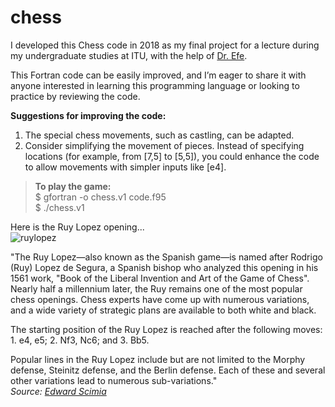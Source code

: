 # chess

I developed this Chess code in 2018 as my final project for a lecture during my undergraduate studies at ITU, with the help of [Dr. Efe](https://www.researchgate.net/profile/Bahtiyar-Efe "BahtiyarEfe").
  
This Fortran code can be easily improved, and I’m eager to share it with anyone interested in learning this programming language or looking to practice by reviewing the code.

    
__Suggestions for improving the code:__
1. The special chess movements, such as castling, can be adapted.
2. Consider simplifying the movement of pieces. Instead of specifying locations (for example, from [7,5] to [5,5]), you could enhance the code to allow movements with simpler inputs like [e4].
  
  
> __To play the game:__  
> $ gfortran -o chess.v1 code.f95  
> $ ./chess.v1  
  
Here is the Ruy Lopez opening...  
![ruylopez](https://github.com/cansud98/chess/assets/81981060/4bf945f8-6ae1-49b8-a770-9ab35123bc37)

"The Ruy Lopez—also known as the Spanish game—is named after Rodrigo (Ruy) Lopez de Segura, a Spanish bishop who analyzed this opening in his 1561 work, "Book of the Liberal Invention and Art of the Game of Chess". Nearly half a millennium later, the Ruy remains one of the most popular chess openings. Chess experts have come up with numerous variations, and a wide variety of strategic plans are available to both white and black.  
  
The starting position of the Ruy Lopez is reached after the following moves: 1. e4, e5; 2. Nf3, Nc6; and 3. Bb5.  
  
Popular lines in the Ruy Lopez include but are not limited to the Morphy defense, Steinitz defense, and the Berlin defense. Each of these and several other variations lead to numerous sub-variations."  
*Source: [Edward Scimia](https://www.thesprucecrafts.com/most-common-chess-openings-611517 "website")*
